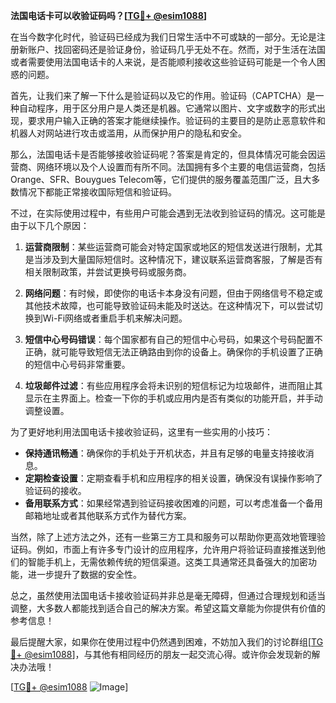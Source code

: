 **法国电话卡可以收验证码吗？[[TG💪+ @esim1088](https://t.me/s/esim1088)]**

在当今数字化时代，验证码已经成为我们日常生活中不可或缺的一部分。无论是注册新账户、找回密码还是验证身份，验证码几乎无处不在。然而，对于生活在法国或者需要使用法国电话卡的人来说，是否能顺利接收这些验证码可能是一个令人困惑的问题。

首先，让我们来了解一下什么是验证码以及它的作用。验证码（CAPTCHA）是一种自动程序，用于区分用户是人类还是机器。它通常以图片、文字或数字的形式出现，要求用户输入正确的答案才能继续操作。验证码的主要目的是防止恶意软件和机器人对网站进行攻击或滥用，从而保护用户的隐私和安全。

那么，法国电话卡是否能够接收验证码呢？答案是肯定的，但具体情况可能会因运营商、网络环境以及个人设置而有所不同。法国拥有多个主要的电信运营商，包括Orange、SFR、Bouygues Telecom等，它们提供的服务覆盖范围广泛，且大多数情况下都能正常接收国际短信和验证码。

不过，在实际使用过程中，有些用户可能会遇到无法收到验证码的情况。这可能是由于以下几个原因：

1. **运营商限制**：某些运营商可能会对特定国家或地区的短信发送进行限制，尤其是当涉及到大量国际短信时。这种情况下，建议联系运营商客服，了解是否有相关限制政策，并尝试更换号码或服务商。

2. **网络问题**：有时候，即使你的电话卡本身没有问题，但由于网络信号不稳定或其他技术故障，也可能导致验证码未能及时送达。在这种情况下，可以尝试切换到Wi-Fi网络或者重启手机来解决问题。

3. **短信中心号码错误**：每个国家都有自己的短信中心号码，如果这个号码配置不正确，就可能导致短信无法正确路由到你的设备上。确保你的手机设置了正确的短信中心号码非常重要。

4. **垃圾邮件过滤**：有些应用程序会将未识别的短信标记为垃圾邮件，进而阻止其显示在主界面上。检查一下你的手机或应用内是否有类似的功能开启，并手动调整设置。

为了更好地利用法国电话卡接收验证码，这里有一些实用的小技巧：

- **保持通讯畅通**：确保你的手机处于开机状态，并且有足够的电量支持接收消息。
- **定期检查设置**：定期查看手机和应用程序的相关设置，确保没有误操作影响了验证码的接收。
- **备用联系方式**：如果经常遇到验证码接收困难的问题，可以考虑准备一个备用邮箱地址或者其他联系方式作为替代方案。

当然，除了上述方法之外，还有一些第三方工具和服务可以帮助你更高效地管理验证码。例如，市面上有许多专门设计的应用程序，允许用户将验证码直接推送到他们的智能手机上，无需依赖传统的短信渠道。这类工具通常还具备强大的加密功能，进一步提升了数据的安全性。

总之，虽然使用法国电话卡接收验证码并非总是毫无障碍，但通过合理规划和适当调整，大多数人都能找到适合自己的解决方案。希望这篇文章能为你提供有价值的参考信息！

最后提醒大家，如果你在使用过程中仍然遇到困难，不妨加入我们的讨论群组[[TG💪+ @esim1088](https://t.me/s/esim1088)]，与其他有相同经历的朋友一起交流心得。或许你会发现新的解决办法哦！ 

[[TG💪+ @esim1088](https://t.me/s/esim1088) ![Image](https://i.postimg.cc/4NQfJmqS/Snipaste-2025-05-13-00-14-12.png)]